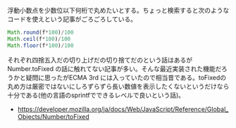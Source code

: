 浮動小数点を少数位以下何桁で丸めたいとする。ちょっと検索すると次のようなコードを使えという記事がごろごろしている。

```js
Math.round(f*100)/100
Math.ceil(f*100)/100
Math.floor(f*100)/100
```

それぞれ四捨五入だの切り上げだの切り捨てだのという話はあるが Number.toFixed の話に触れてない記事が多い。そんな最近実装された機能だろうかと疑問に思ったがECMA 3rd には入っていたので相当昔である。toFixedの丸め方は厳密ではないにしろずらずら長い数値を表示したくないというだけなら十分である(他の言語のsprintfでできるレベルで良いという話)。

* https://developer.mozilla.org/ja/docs/Web/JavaScript/Reference/Global_Objects/Number/toFixed

